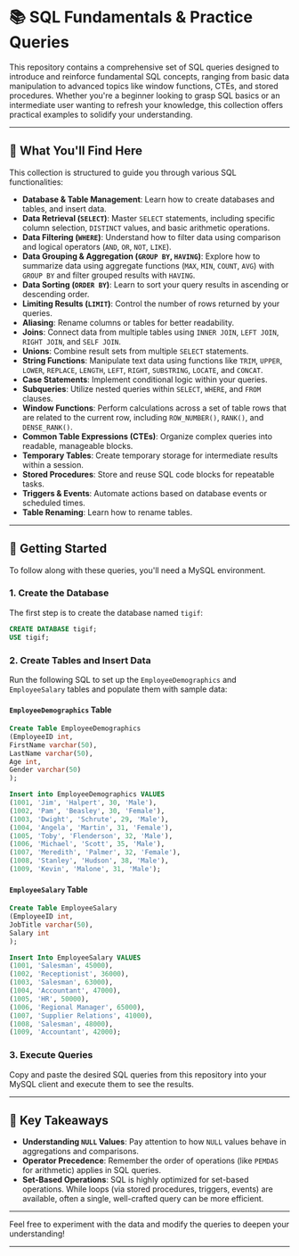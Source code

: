 
# 📚 SQL Fundamentals & Practice Queries

This repository contains a comprehensive set of SQL queries designed to introduce and reinforce fundamental SQL concepts, ranging from basic data manipulation to advanced topics like window functions, CTEs, and stored procedures. Whether you're a beginner looking to grasp SQL basics or an intermediate user wanting to refresh your knowledge, this collection offers practical examples to solidify your understanding.

---

## 🎯 What You'll Find Here

This collection is structured to guide you through various SQL functionalities:

* **Database & Table Management**: Learn how to create databases and tables, and insert data.
* **Data Retrieval (`SELECT`)**: Master `SELECT` statements, including specific column selection, `DISTINCT` values, and basic arithmetic operations.
* **Data Filtering (`WHERE`)**: Understand how to filter data using comparison and logical operators (`AND`, `OR`, `NOT`, `LIKE`).
* **Data Grouping & Aggregation (`GROUP BY`, `HAVING`)**: Explore how to summarize data using aggregate functions (`MAX`, `MIN`, `COUNT`, `AVG`) with `GROUP BY` and filter grouped results with `HAVING`.
* **Data Sorting (`ORDER BY`)**: Learn to sort your query results in ascending or descending order.
* **Limiting Results (`LIMIT`)**: Control the number of rows returned by your queries.
* **Aliasing**: Rename columns or tables for better readability.
* **Joins**: Connect data from multiple tables using `INNER JOIN`, `LEFT JOIN`, `RIGHT JOIN`, and `SELF JOIN`.
* **Unions**: Combine result sets from multiple `SELECT` statements.
* **String Functions**: Manipulate text data using functions like `TRIM`, `UPPER`, `LOWER`, `REPLACE`, `LENGTH`, `LEFT`, `RIGHT`, `SUBSTRING`, `LOCATE`, and `CONCAT`.
* **Case Statements**: Implement conditional logic within your queries.
* **Subqueries**: Utilize nested queries within `SELECT`, `WHERE`, and `FROM` clauses.
* **Window Functions**: Perform calculations across a set of table rows that are related to the current row, including `ROW_NUMBER()`, `RANK()`, and `DENSE_RANK()`.
* **Common Table Expressions (CTEs)**: Organize complex queries into readable, manageable blocks.
* **Temporary Tables**: Create temporary storage for intermediate results within a session.
* **Stored Procedures**: Store and reuse SQL code blocks for repeatable tasks.
* **Triggers & Events**: Automate actions based on database events or scheduled times.
* **Table Renaming**: Learn how to rename tables.

---

## 🚀 Getting Started

To follow along with these queries, you'll need a MySQL environment.

### 1. Create the Database

The first step is to create the database named `tigif`:

```sql
CREATE DATABASE tigif;
USE tigif;
```

### 2. Create Tables and Insert Data

Run the following SQL to set up the `EmployeeDemographics` and `EmployeeSalary` tables and populate them with sample data:

#### **`EmployeeDemographics` Table**

```sql
Create Table EmployeeDemographics
(EmployeeID int,
FirstName varchar(50),
LastName varchar(50),
Age int,
Gender varchar(50)
);

Insert into EmployeeDemographics VALUES
(1001, 'Jim', 'Halpert', 30, 'Male'),
(1002, 'Pam', 'Beasley', 30, 'Female'),
(1003, 'Dwight', 'Schrute', 29, 'Male'),
(1004, 'Angela', 'Martin', 31, 'Female'),
(1005, 'Toby', 'Flenderson', 32, 'Male'),
(1006, 'Michael', 'Scott', 35, 'Male'),
(1007, 'Meredith', 'Palmer', 32, 'Female'),
(1008, 'Stanley', 'Hudson', 38, 'Male'),
(1009, 'Kevin', 'Malone', 31, 'Male');
```

#### **`EmployeeSalary` Table**

```sql
Create Table EmployeeSalary
(EmployeeID int,
JobTitle varchar(50),
Salary int
);

Insert Into EmployeeSalary VALUES
(1001, 'Salesman', 45000),
(1002, 'Receptionist', 36000),
(1003, 'Salesman', 63000),
(1004, 'Accountant', 47000),
(1005, 'HR', 50000),
(1006, 'Regional Manager', 65000),
(1007, 'Supplier Relations', 41000),
(1008, 'Salesman', 48000),
(1009, 'Accountant', 42000);
```

### 3. Execute Queries

Copy and paste the desired SQL queries from this repository into your MySQL client and execute them to see the results.

---

## 📖 Key Takeaways

* **Understanding `NULL` Values**: Pay attention to how `NULL` values behave in aggregations and comparisons.
* **Operator Precedence**: Remember the order of operations (like `PEMDAS` for arithmetic) applies in SQL queries.
* **Set-Based Operations**: SQL is highly optimized for set-based operations. While loops (via stored procedures, triggers, events) are available, often a single, well-crafted query can be more efficient.

---

Feel free to experiment with the data and modify the queries to deepen your understanding!

---

